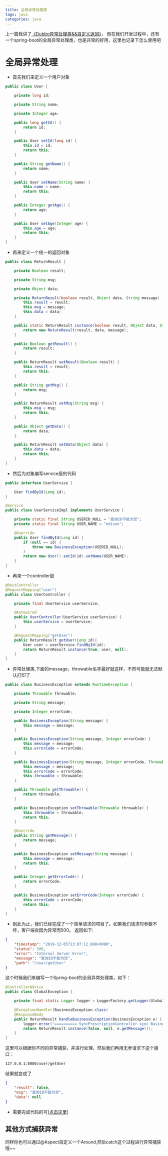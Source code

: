 ```yaml
---
title: 全局异常处理类
tags: java
categories: java
---
```


上一篇我讲了<a href="http://blog.duanshaojie.cn/2019/12/05/%E4%B8%AD%E9%97%B4%E4%BB%B6/Dubbo%E5%BC%82%E5%B8%B8%E5%A4%84%E7%90%86%E7%B1%BB&&%E8%87%AA%E5%AE%9A%E4%B9%89%E8%BF%94%E5%9B%9E/#more" target="_blank">《Dubbo异常处理类&&自定义返回》</a>，
而在我们开发过程中，还有一个spring-boot的全局异常处理类，也是非常的好用，这里也记录下怎么使用吧

<!-- more -->

#   全局异常处理
*   首先我们来定义一个用户对象
```java
public class User {

    private long id;

    private String name;

    private Integer age;

    public long getId() {
        return id;
    }

    public User setId(long id) {
        this.id = id;
        return this;
    }

    public String getName() {
        return name;
    }

    public User setName(String name) {
        this.name = name;
        return this;
    }

    public Integer getAge() {
        return age;
    }

    public User setAge(Integer age) {
        this.age = age;
        return this;
    }
}
```
*   再来定义一个统一的返回对象
```java
public class ReturnResult {

    private Boolean result;

    private String msg;

    private Object data;

    private ReturnResult(boolean result, Object data, String message) {
        this.result = result;
        this.msg = message;
        this.data = data;
    }

    public static ReturnResult instance(boolean result, Object data, String message) {
        return new ReturnResult(result, data, message);
    }

    public Boolean getResult() {
        return result;
    }

    public ReturnResult setResult(Boolean result) {
        this.result = result;
        return this;
    }

    public String getMsg() {
        return msg;
    }

    public ReturnResult setMsg(String msg) {
        this.msg = msg;
        return this;
    }

    public Object getData() {
        return data;
    }

    public ReturnResult setData(Object data) {
        this.data = data;
        return this;
    }
}
```
*   然后为对象编写service层的代码
```java
public interface UserService {

    User findById(Long id);
}
```
```java
@Service
public class UserServiceImpl implements UserService {

    private static final String USERID_NULL = "查询ID不能为空";
    private static final String USER_NAME = "edison";

    @Override
    public User findById(Long id) {
        if (null == id) {
            throw new BusinessException(USERID_NULL);
        }
        return new User().setId(id).setName(USER_NAME);
    }
}
```
*   再来一个controller层
```java
@RestController
@RequestMapping("user")
public class UserController {

    private final UserService userService;

    @Autowired
    public UserController(UserService userService) {
        this.userService = userService;
    }

    @RequestMapping("getUser")
    public ReturnResult getUser(Long id){
        User user = userService.findById(id);
        return ReturnResult.instance(true, user, null);
    }
}
```
*   异常处理类,下面的message，throwable名字最好就这样，不然可能就无法默认打印了
```java
public class BusinessException extends RuntimeException {

    private Throwable throwable;

    private String message;

    private Integer errorCode;

    public BusinessException(String message) {
        this.message = message;
    }

    public BusinessException(String message, Integer errorCode) {
        this.message = message;
        this.errorCode = errorCode;
    }

    public BusinessException(String message, Integer errorCode, Throwable throwable) {
        this.message = message;
        this.errorCode = errorCode;
        this.throwable = throwable;
    }

    public Throwable getThrowable() {
        return throwable;
    }

    public BusinessException setThrowable(Throwable throwable) {
        this.throwable = throwable;
        return this;
    }

    @Override
    public String getMessage() {
        return message;
    }

    public BusinessException setMessage(String message) {
        this.message = message;
        return this;
    }

    public Integer getErrorCode() {
        return errorCode;
    }

    public BusinessException setErrorCode(Integer errorCode) {
        this.errorCode = errorCode;
        return this;
    }
}

```
*   到此为止，我们已经完成了一个简单请求的项目了。如果我们请求时参数不传，客户端会因为异常而500。
返回如下:
```json
{
    "timestamp": "2019-12-05T13:07:12.888+0000",
    "status": 500,
    "error": "Internal Server Error",
    "message": "查询ID不能为空",
    "path": "/user/getUser"
}
```
这个时候我们来编写一个Spring-boot的全局异常处理类，如下：
```java
@ControllerAdvice
public class GlobalException {

    private final static Logger logger = LoggerFactory.getLogger(GlobalException.class);

    @ExceptionHandler(BusinessException.class)
    @ResponseBody
    public ReturnResult handleBusinessException(BusinessException e) {
        logger.error("========== SyncPrescriptionController sync BusinessException error={} ==========", e.getMessage());
        return ReturnResult.instance(false, null, e.getMessage());
    }
}
```
这里可以根据你不同的异常捕获，并进行处理，然后我们再用无参请求下这个接口：
```text
127.0.0.1:8080/user/getUser
```
结果就变成了
```json
{
    "result": false,
    "msg": "查询ID不能为空",
    "data": null
}
```

*   需要完成代码的可<a href="https://github.com/duanshaojie/global-exception" target="_blank">[点击这里]</a>

##  其他方式捕获异常
同样你也可以通过@Aspect自定义一个Around,然后catch这个过程进行异常捕获哦~~



